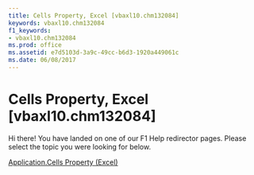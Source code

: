 ```yaml
---
title: Cells Property, Excel [vbaxl10.chm132084]
keywords: vbaxl10.chm132084
f1_keywords:
- vbaxl10.chm132084
ms.prod: office
ms.assetid: e7d5103d-3a9c-49cc-b6d3-1920a449061c
ms.date: 06/08/2017
---
```



# Cells Property, Excel [vbaxl10.chm132084]

Hi there! You have landed on one of our F1 Help redirector pages. Please select the topic you were looking for below.

[Application.Cells Property (Excel)](http://msdn.microsoft.com/library/9788c893-13c3-eb57-bcf7-50806b476ba3%28Office.15%29.aspx)

